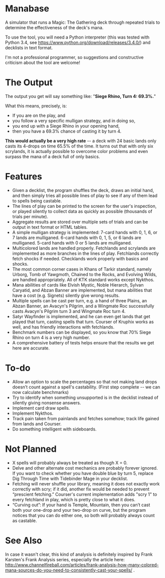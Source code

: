 Manabase
========

A simulator that runs a Magic: The Gathering deck through repeated trials to determine the effectiveness of the deck's mana.

To use the tool, you will need a Python interpreter (this was tested with Python 3.4, see https://www.python.org/download/releases/3.4.0/) and decklists in text format.

I'm not a professional programmer, so suggestions and constructive criticism about the tool are welcome!

The Output
========

The output you get will say something like: "**Siege Rhino, Turn 4: 69.3%.**"

What this means, precisely, is: 

* If you are on the play, and 
* you follow a very specific mulligan strategy, and in doing so,
* you end up with a Siege Rhino in your opening hand, 
* then you have a 69.3% chance of casting it by turn 4.

**This would actually be a very high rate** -- a deck with 24 basic lands only casts its 4-drops on time 65.5% of the time. It turns out that with only six scrylands, it is actually possible to overcome color problems and even surpass the mana of a deck full of only basics.

Features
========

* Given a decklist, the program shuffles the deck, draws an initial hand, and then simply tries all possible lines of play to see if any of them lead to spells being castable. 
* The lines of play can be printed to the screen for the user's inspection, or played silently to collect data as quickly as possible (thousands of trials per minute).
* Aggregate results are stored over multiple sets of trials and can be output in text format or HTML tables.
* A simple mulligan strategy is implemented: 7-card hands with 0, 1, 6, or 7 lands are mulliganed. 6-card hands with 0, 1, 5, or 6 lands are mulliganed. 5-card hands with 0 or 5 lands are mulliganed.
* Multicolored lands are handled properly. Fetchlands and scrylands are implemented as more branches in the lines of play. Fetchlands correctly fetch shocks if needed. Checklands work properly with basics and shocks.
* The most common corner cases in Khans of Tarkir standard, namely Urborg, Tomb of Yawgmoth, Chained to the Rocks, and Evolving Wilds, are handled appropriately. All of KTK standard works except Nykthos.
* Mana abilities of cards like Elvish Mystic, Noble Hierarch, Sylvan Caryatid, and Abzan Banner are implemented, but mana abilities that have a cost (e.g. Signets) silently give wrong results.
* Multiple spells can be cast per turn, e.g. a hand of three Plains, an Abzan Banner, an Avacyn's Pilgrim, and a Wingmate Roc successfully casts Avacyn's Pilgrim turn 3 and Wingmate Roc turn 4.
* Satyr Wayfinder is implemented, and he can even get lands that get played that turn, casting spells that turn. Courser of Kruphix works as well, and has friendly interactions with fetchlands.
* Benchmark numbers can be displayed, so you know that 70% Siege Rhino on turn 4 is a very high number.
* A comprehensive battery of tests helps ensure that the results we get here are accurate.

To-do
========

* Allow an option to scale the percentages so that not making land drops doesn’t count against a spell's castability. (First step complete -- we can now calculate benchmarks)
* Try to identify when something unsupported is in the decklist instead of silently giving nonsense answers.
* Implement card draw spells.
* Implement Nykthos.
* Track pain taken from painlands and fetches somehow; track life gained from lands and Courser.
* Do something intelligent with sideboards.

Not Planned
========

* X spells will probably always be treated as though X = 0.
* Delve and other alternate cost mechanics are probably forever ignored. If you want to check whether you have double blue by turn 5, replace Dig Through Time with Tidebinder Mage in your decklist.
* Fetching will never shuffle your library, meaning it does not exactly work correctly with scry; if it did, another fix would be needed to prevent “prescient fetching.” Courser's current implementation adds "scry 1" to every fetchland in play, which is pretty close to what it does.
* “Curving out”: If your hand is Temple, Mountain, then you can’t cast both your one-drop and your two-drop on curve, but the program notices that you can do either one, so both will probably always count as castable.

See Also
========

In case it wasn't clear, this kind of analysis is definitely inspired by Frank Karsten's Frank Analysis series, especially the article here: http://www.channelfireball.com/articles/frank-analysis-how-many-colored-mana-sources-do-you-need-to-consistently-cast-your-spells/ . 
